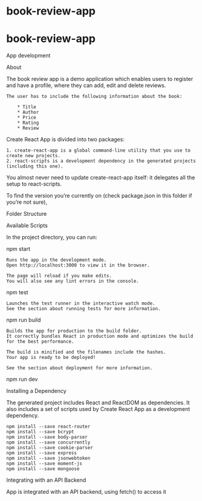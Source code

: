 # book-review-app
# book-review-app
App development

About

The book review app is a demo application which enables users to register and have a profile, where they can
    add, edit and delete reviews. 
    
    The user has to include the following information about the book:

        * Title
        * Author
        * Price
        * Rating
        * Review



Create React App is divided into two packages:

    1. create-react-app is a global command-line utility that you use to create new projects.
    2. react-scripts is a development dependency in the generated projects (including this one).

You almost never need to update create-react-app itself: it delegates all the setup to react-scripts.

To find the version you’re currently on (check package.json in this folder if you’re not sure), 

Folder Structure

Available Scripts

In the project directory, you can run:

npm start

    Runs the app in the development mode.
    Open http://localhost:3000 to view it in the browser.

    The page will reload if you make edits.
    You will also see any lint errors in the console.

npm test

    Launches the test runner in the interactive watch mode.
    See the section about running tests for more information.

npm run build

    Builds the app for production to the build folder.
    It correctly bundles React in production mode and optimizes the build for the best performance.

    The build is minified and the filenames include the hashes.
    Your app is ready to be deployed!

    See the section about deployment for more information.

npm run dev

Installing a Dependency

The generated project includes React and ReactDOM as dependencies. It also includes a set of scripts used by Create React App as a development dependency.

    npm install --save react-router
    npm install --save bcrypt
    npm install --save body-parser
    npm install --save concurrently
    npm install --save cookie-parser
    npm install --save express
    npm install --save jsonwebtoken
    npm install --save moment-js
    npm install --save mongoose

Integrating with an API Backend

App is integrated with an API backend, using fetch() to access it